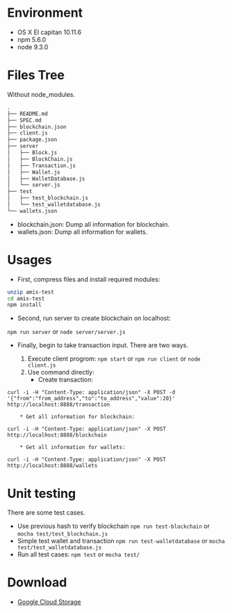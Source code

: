 # Environment
* OS X EI capitan 10.11.6
* npm 5.6.0
* node 9.3.0

# Files Tree
Without node_modules.

```bash
.
├── README.md
├── SPEC.md
├── blockchain.json
├── client.js
├── package.json
├── server
│   ├── Block.js
│   ├── BlockChain.js
│   ├── Transaction.js
│   ├── Wallet.js
│   ├── WalletDatabase.js
│   └── server.js
├── test
│   ├── test_blockchain.js
│   └── test_walletdatabase.js
└── wallets.json
```

- blockchain.json: Dump all information for blockchain.
- wallets.json: Dump all information for wallets.

# Usages
* First, compress files and install required modules:

```bash
unzip amis-test
cd amis-test
npm install
```

* Second, run server to create blockchain on localhost:


```npm run server``` or ```node server/server.js```

* Finally, begin to take transaction input. There are two ways. 

	1. Execute client progrom: ```npm start``` or ```npm run client``` or ```node client.js```
	2. Use command directly:
		* Create transaction:
```
curl -i -H "Content-Type: application/json" -X POST -d
'{"from":"from_address","to":"to_address","value":20}'
http://localhost:8888/transaction
```

		* Get all information for blockchain:
```
curl -i -H "Content-Type: application/json" -X POST http://localhost:8888/blockchain
```

		* Get all information for wallets:
```
curl -i -H "Content-Type: application/json" -X POST http://localhost:8888/wallets
```

# Unit testing
There are some test cases.

* Use previous hash to verify blockchain ```npm run test-blockchain``` or ```mocha test/test_blockchain.js```
* Simple test wallet and transaction ```npm run test-walletdatabase``` or ```mocha test/test_walletdatabase.js```
* Run all test cases: ```npm test``` or ```mocha test/```

# Download
* [Google Cloud Storage]()
